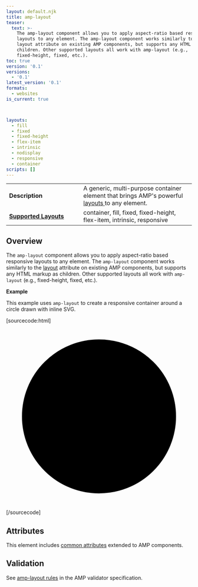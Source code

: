 ```yaml
---
layout: default.njk
title: amp-layout
teaser:
  text: >-
    The amp-layout component allows you to apply aspect-ratio based responsive
    layouts to any element. The amp-layout component works similarly to the
    layout attribute on existing AMP components, but supports any HTML markup as
    children. Other supported layouts all work with amp-layout (e.g.,
    fixed-height, fixed, etc.).
toc: true
version: '0.1'
versions:
  - '0.1'
latest_version: '0.1'
formats:
  - websites
is_current: true



layouts:
  - fill
  - fixed
  - fixed-height
  - flex-item
  - intrinsic
  - nodisplay
  - responsive
  - container
scripts: []
---
```


<!---
Copyright 2016 The AMP HTML Authors. All Rights Reserved.

Licensed under the Apache License, Version 2.0 (the "License");
you may not use this file except in compliance with the License.
You may obtain a copy of the License at

      http://www.apache.org/licenses/LICENSE-2.0

Unless required by applicable law or agreed to in writing, software
distributed under the License is distributed on an "AS-IS" BASIS,
WITHOUT WARRANTIES OR CONDITIONS OF ANY KIND, either express or implied.
See the License for the specific language governing permissions and
limitations under the License.
-->



<table>
  <tr>
    <td width="40%"><strong>Description</strong></td>
    <td>A generic, multi-purpose container element that brings AMP's powerful <a href="https://amp.dev/documentation/guides-and-tutorials/develop/style_and_layout/control_layout#the-layout-attribute">layouts </a> to any element.</td>
  </tr>
  <tr>
    <td class="col-fourty"><strong><a href="https://amp.dev/documentation/guides-and-tutorials/develop/style_and_layout/control_layout">Supported Layouts</a></strong></td>
    <td>container, fill, fixed, fixed-height, flex-item, intrinsic, responsive</td>
  </tr>
</table>

## Overview

The `amp-layout` component allows you to apply aspect-ratio based responsive layouts to any element. The `amp-layout` component works similarly to the [layout](https://amp.dev/documentation/guides-and-tutorials/develop/style_and_layout/control_layout#the-layout-attribute) attribute on existing AMP components, but supports any HTML markup as children. Other supported layouts all work with `amp-layout` (e.g., fixed-height, fixed, etc.).

**Example**

This example uses `amp-layout` to create a responsive container around a circle drawn with inline SVG.

[sourcecode:html]
<amp-layout layout="responsive" width="1" height="1">
  <svg viewBox="0 0 100 100">
    <circle cx="50%" cy="50%" r="40%" stroke="black" stroke-width="3" />
    Sorry, your browser does not support inline SVG.
  </svg>
</amp-layout>
[/sourcecode]

## Attributes

This element includes [common attributes](https://amp.dev/documentation/guides-and-tutorials/learn/common_attributes) extended to AMP components.

## Validation

See [amp-layout rules](https://github.com/ampproject/amphtml/blob/master/validator/validator-main.protoascii) in the AMP validator specification.